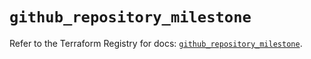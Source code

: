 # `github_repository_milestone`

Refer to the Terraform Registry for docs: [`github_repository_milestone`](https://registry.terraform.io/providers/integrations/github/5.45.0/docs/resources/repository_milestone).
